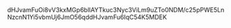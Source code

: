 dHJvamFuOi8vV3kxMGp6bllAYTkuc3Nyc3ViLm9uZTo0NDM/c25pPWE5LnNzcnN1Yi5vbmUj6JmO56qddHJvamFu6IqC54K5MDEK